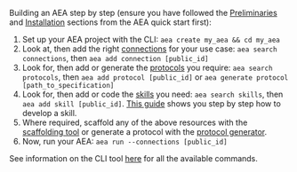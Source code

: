 
Building an AEA step by step (ensure you have followed the <a href="../quickstart/#preliminaries">Preliminaries</a> and <a href="../quickstart/#installation">Installation</a> sections from the AEA quick start first):

1. Set up your AEA project with the CLI: `aea create my_aea && cd my_aea`
1. Look at, then add the right <a href="../connection/">connections</a> for your use case:
    `aea search connections`, then `aea add connection [public_id]`
1. Look for, then add or generate the <a href="../protocol/">protocols</a> you require: `aea search protocols`, then `aea add protocol [public_id]` or `aea generate protocol [path_to_specification]`
1. Look for, then add or code the <a href="../skill/">skills</a> you need: `aea search skills`, then `aea add skill [public_id]`. <a href="../skill-guide/">This guide</a> shows you step by step how to develop a skill.
1. Where required, scaffold any of the above resources with the <a href="../scaffolding/">scaffolding tool</a> or generate a protocol with the <a href="../protocol-generator/">protocol generator</a>.
1. Now, run your AEA: `aea run --connections [public_id]` 

See information on the CLI tool <a href="../cli-how-to/" target="_blank">here</a> for all the available commands.

